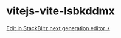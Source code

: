# vitejs-vite-lsbkddmx

[Edit in StackBlitz next generation editor ⚡️](https://stackblitz.com/~/github.com/ladicfash/vitejs-vite-lsbkddmx)